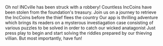 Oh no! INCville has been struck with a robbery! Countless IncCoins have been stolen from the foundation's treasury. Join us on a journey to retrieve the IncCoins before the thief flees the country
Our app is thrilling adventure which brings its readers on a mysterous investiagation case consisting of various puzzles to be solved in order to catch our wicked anatagonist
Just press play to begin and start solving the riddles prepared by our thieving villian. But most importantly, have fun!

